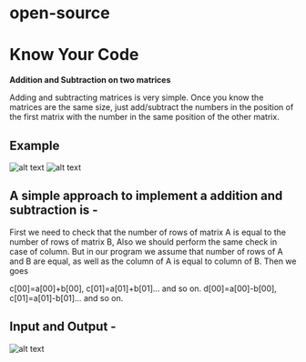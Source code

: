 # open-source
# Know Your Code
**Addition and Subtraction on two matrices**

Adding and subtracting matrices is very simple. Once you know the matrices are the same size, just add/subtract the numbers in the position of the first matrix with the number in the same position of the other matrix.

## Example
![alt text](https://photos.app.goo.gl/ZbFqEfM9KuuyeWr57)
![alt text](https://photos.app.goo.gl/jUNUfgy3cQLCckz6A)

## A simple approach to implement a addition and subtraction is -

First we need to check that the number of rows of matrix A is equal to the number of rows of matrix B, Also we should perform the same check in case of column. 
But in our program we assume that number of rows of A and B are equal, as well as the column of A is equal to column of B. Then we goes

c[00]=a[00]+b[00], c[01]=a[01]+b[01]… and so on.
d[00]=a[00]-b[00], c[01]=a[01]-b[01]… and so on.

## Input and Output -
![alt text](https://photos.app.goo.gl/nxWApA4yHbaU4nu66)